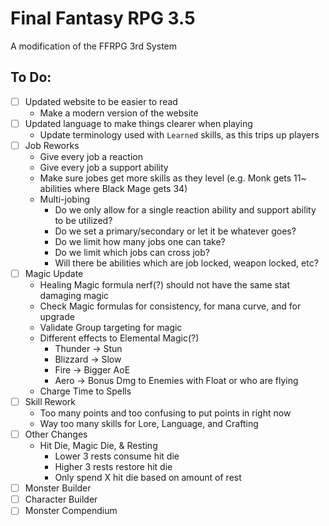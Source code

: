 # Final Fantasy RPG 3.5

A modification of the FFRPG 3rd System

## To Do:
- [ ] Updated website to be easier to read
  - Make a modern version of the website
- [ ] Updated language to make things clearer when playing
  - Update terminology used with `Learned` skills, as this trips up players
- [ ] Job Reworks
  - Give every job a reaction
  - Give every job a support ability
  - Make sure jobes get more skills as they level (e.g. Monk gets 11~ abilities where Black Mage gets 34)
  - Multi-jobing
    - Do we only allow for a single reaction ability and support ability to be utilized?
    - Do we set a primary/secondary or let it be whatever goes?
    - Do we limit how many jobs one can take?
    - Do we limit which jobs can cross job?
    - Will there be abilities which are job locked, weapon locked, etc?
- [ ] Magic Update
  - Healing Magic formula nerf(?) should not have the same stat damaging magic
  - Check Magic formulas for consistency, for mana curve, and for upgrade
  - Validate Group targeting for magic
  - Different effects to Elemental Magic(?)
    - Thunder -> Stun
    - Blizzard -> Slow
    - Fire -> Bigger AoE
    - Aero -> Bonus Dmg to Enemies with Float or who are flying
  - Charge Time to Spells
- [ ] Skill Rework
  - Too many points and too confusing to put points in right now
  - Way too many skills for Lore, Language, and Crafting
- [ ] Other Changes
  - Hit Die, Magic Die, & Resting
    - Lower 3 rests consume hit die
    - Higher 3 rests restore hit die
    - Only spend X hit die based on amount of rest
- [ ] Monster Builder
- [ ] Character Builder
- [ ] Monster Compendium
